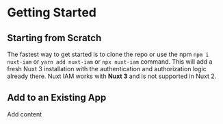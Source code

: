 # Getting Started

## Starting from Scratch

The fastest way to get started is to clone the repo or use the npm `npm i nuxt-iam` or `yarn add nuxt-iam` or `npx nuxt-iam` command. This will add a fresh Nuxt 3 installation with the authentication and authorization logic already there. Nuxt IAM works with **Nuxt 3** and is not supported in Nuxt 2.

## Add to an Existing App

Add content
